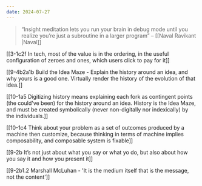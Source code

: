 ```yaml
---
date: 2024-07-27
---
```

> “Insight meditation lets you run your brain in debug mode until you realize you’re just a subroutine in a larger program” – [[Naval Ravikant |Naval]]

[[3-1c2f In tech, most of the value is in the ordering, in the useful configuration of zeroes and ones, which users click to pay for it]]

[[9-4b2a1b Build the Idea Maze - Explain the history around an idea, and why yours is a good one. Virtually render the history of the evolution of that idea.]]

[[10-1a5 Digitizing history means explaining each fork as contingent points (the could've been) for the history around an idea. History is the Idea Maze, and must be created symbolically (never non-digitally nor indexically) by the individuals.]]

[[10-1c4 Think about your problem as a set of outcomes produced by a machine then customize, because thinking in terms of machine implies composability, and composable system is fixable]]

[[9-2b It’s not just about what you say or what yo do, but also about how you say it and how you present it]]

[[9-2b1.2 Marshall McLuhan - 'It is the medium itself that is the message, not the content']]